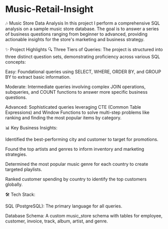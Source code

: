 # Music-Retail-Insight
🎶 Music Store Data Analysis
In this project I perform a comprehensive SQL analysis on a sample music store database. The goal is to answer a series of business questions ranging from beginner to advanced, providing actionable insights for the store's marketing and business strategy.

✨ Project Highlights
🔍 Three Tiers of Queries: The project is structured into three distinct question sets, demonstrating proficiency across various SQL concepts:

Easy: Foundational queries using SELECT, WHERE, ORDER BY, and GROUP BY to extract basic information.

Moderate: Intermediate queries involving complex JOIN operations, subqueries, and COUNT functions to answer more specific business questions.

Advanced: Sophisticated queries leveraging CTE (Common Table Expressions) and Window Functions to solve multi-step problems like ranking and finding the most popular items by category.

📊 Key Business Insights:

Identified the best-performing city and customer to target for promotions.

Found the top artists and genres to inform inventory and marketing strategies.

Determined the most popular music genre for each country to create targeted playlists.

Ranked customer spending by country to identify the top customers globally.

🛠️ Tech Stack:

SQL (PostgreSQL): The primary language for all queries.

Database Schema: A custom music_store schema with tables for employee, customer, invoice, track, album, artist, and genre.
